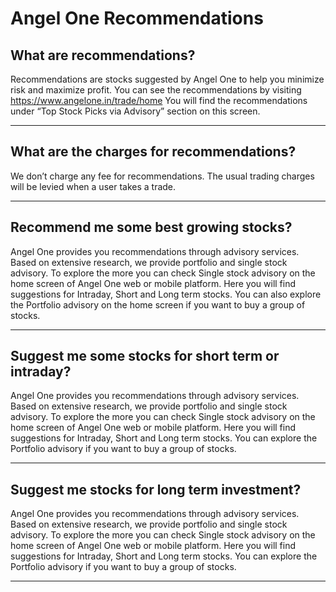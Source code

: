 # Angel One Recommendations

## What are recommendations?

Recommendations are stocks suggested by Angel One to help you minimize risk and maximize profit.
You can see the recommendations by visiting
https://www.angelone.in/trade/home
You will find the recommendations under “Top Stock Picks via Advisory” section on this screen.

---

## What are the charges for recommendations?

We don’t charge any fee for recommendations. The usual trading charges will be levied when a user takes a trade.

---

## Recommend me some best growing stocks?

Angel One provides you recommendations through advisory services. Based on extensive research, we provide portfolio and single stock advisory.
To explore the more you can check Single stock advisory on the home screen of Angel
One web or mobile platform. Here you will find suggestions for Intraday, Short and Long term stocks.
You can also explore the Portfolio advisory on the home screen if you want to buy a group of stocks.

---

## Suggest me some stocks for short term or intraday?

Angel One provides you recommendations through advisory services. Based on extensive research, we provide portfolio and single stock advisory.
To explore the more you can check Single stock advisory on the home screen of Angel
One web or mobile platform. Here you will find suggestions for Intraday, Short and Long term stocks.
You can explore the Portfolio advisory if you want to buy a group of stocks.

---

## Suggest me stocks for long term investment?

Angel One provides you recommendations through advisory services. Based on extensive research, we provide portfolio and single stock advisory.
To explore the more you can check Single stock advisory on the home screen of Angel
One web or mobile platform. Here you will find suggestions for Intraday, Short and Long term stocks.
You can explore the Portfolio advisory if you want to buy a group of stocks.

---

